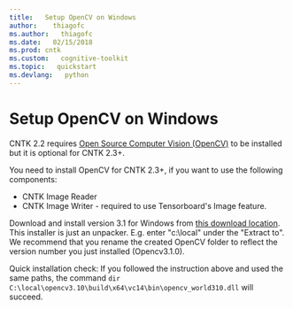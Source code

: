 ```yaml
---
title:   Setup OpenCV on Windows
author:    thiagofc
ms.author:   thiagofc
ms.date:   02/15/2018
ms.prod: cntk
ms.custom:   cognitive-toolkit
ms.topic:   quickstart
ms.devlang:   python
---
```


# Setup OpenCV on Windows 

CNTK 2.2 requires [Open Source Computer Vision (OpenCV)](http://opencv.org/) to be installed but it is optional for CNTK 2.3+.

You need to install OpenCV for CNTK 2.3+, if you want to use the following components:
- CNTK Image Reader
- CNTK Image Writer - required to use Tensorboard's Image feature.

Download and install version 3.1 for Windows from [this download location](http://sourceforge.net/projects/opencvlibrary/files/opencv-win/3.1.0/opencv-3.1.0.exe/download). This installer is just an unpacker. E.g. enter "c:\local" under the "Extract to". We recommend that you rename the created OpenCV folder to reflect the version number you just installed (Opencv3.1.0). 

Quick installation check: If you followed the instruction above and used the same paths, the command `dir C:\local\opencv3.10\build\x64\vc14\bin\opencv_world310.dll` will succeed.
